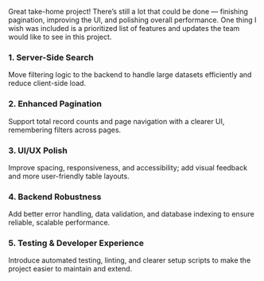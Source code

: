 Great take-home project! There’s still a lot that could be done — finishing pagination, improving the UI, and polishing overall performance. One thing I wish was included is a prioritized list of features and updates the team would like to see in this project.

### 1. Server-Side Search  
Move filtering logic to the backend to handle large datasets efficiently and reduce client-side load.

### 2. Enhanced Pagination  
Support total record counts and page navigation with a clearer UI, remembering filters across pages.

### 3. UI/UX Polish  
Improve spacing, responsiveness, and accessibility; add visual feedback and more user-friendly table layouts.

### 4. Backend Robustness  
Add better error handling, data validation, and database indexing to ensure reliable, scalable performance.

### 5. Testing & Developer Experience  
Introduce automated testing, linting, and clearer setup scripts to make the project easier to maintain and extend.
